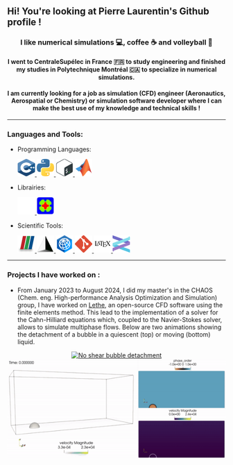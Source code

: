 ## Hi! You're looking at Pierre Laurentin's Github profile !

<h3 align="center"> I like numerical simulations 💻, coffee ☕ and volleyball 🏐  </h3>

<h4 align="center"> I went to CentraleSupélec in France 🇫🇷 to study engineering and finished my studies in Polytechnique Montréal 🇨🇦 to specialize in numerical simulations. </h4>

<h4 align="center"> I am currently looking for a job as simulation (CFD) engineer (Aeronautics, Aerospatial or Chemistry) or simulation software developer where I can make the best use of my knowledge and technical skills ! </h4>

---

<h3 align="left">Languages and Tools:</h3>

- Programming Languages:
    <p align="left">
        <a href="https://isocpp.org/" target="_blank" rel="noreferrer"> <img src="logos/c.svg" alt="C++" width="40" height="40"/> </a>
        <a href="https://www.python.org/" target="_blank" rel="noreferrer"> <img src="logos/python-5.svg" alt="Python" width="40" height="40"/> </a>
        <a href="https://www.gnu.org/software/bash/" target="_blank" rel="noreferrer"> <img src="logos/bash-2.svg" alt="Bash" width="40" height="40"/> </a>
        <a href="https://www.mathworks.com/products/matlab.html" target="_blank" rel="noreferrer"> <img src="logos/matlab.svg" alt="Matlab" width="40" height="40"/> </a>
    </p>

- Librairies:
    <p align="left">
       <a href="https://chaos-polymtl.github.io/lethe/" target="_blank" rel="noreferrer"> <img src="logos/round-logo-white-without-bkgd.png" alt="Lethe" width="40" height="40"/> </a>
       <a href="https://www.dealii.org/" target="_blank" rel="noreferrer"> <img src="logos/dealii-petit-no-bg.png" alt="deal.ii" width="40" height="40"/> </a>
        
    </p>

- Scientific Tools:
    <p align="left">
        <a href="https://www.paraview.org/" target="_blank" rel="noreferrer"> <img src="logos/paraview.png" alt="Paraview" width="40" height="40"/> </a>
        <a href="https://gmsh.info/" target="_blank" rel="noreferrer"> <img src="logos/gmsh-cropped.png" alt="Gmsh" width="40" height="40"/> </a>
        <a href="https://www.cfd-technologies.co.uk/fidelity-pointwise/" target="_blank" rel="noreferrer"> <img src="logos/fidelity_512x512.png" alt="Fidelity Pointwise" width="40" height="40"/> </a>
        <a href="https://git-scm.com/" target="_blank" rel="noreferrer"> <img src="logos/git-icon.svg" alt="Git" width="40" height="40"/> </a>
        <a href="https://www.latex-project.org/" target="_blank" rel="noreferrer"> <img src="logos/latex.svg" alt="LaTeX" width="40" height="40"/> </a>
        <a href="https://helix-editor.com/" target="_blank" rel="noreferrer"> <img src="logos/helix_no_text.svg" alt="Helix" width="40" height="40"/> </a>
    </p>

---
<h3> Projects I have worked on : </h3>

- From January 2023 to August 2024, I did my master's in the CHAOS (Chem. eng. High-performance Analysis Optimization and Simulation) group, I have worked on [Lethe](https://github.com/chaos-polymtl/lethe), an open-source CFD software using the finite elements method. This lead to the implementation of a solver for the Cahn-Hilliard equations which, coupled to the Navier-Stokes solver, allows to simulate multiphase flows. Below are two animations showing the detachment of a bubble in a quiescent (top) or moving (bottom) liquid.
<p align="center">
    <a href="https://github.com/chaos-polymtl/lethe" target="_blank" rel="noreferrer">
        <img src="animations/low_sigma_no_shear.gif" alt="No shear bubble detachment" width="400" height="229"/>
    </a>
    <a href="https://github.com/chaos-polymtl/lethe" target="_blank" rel="noreferrer">
        <img src="animations/low_sigma_shear.gif" alt="Shear bubble detachment" width="518" height="229"/>
    </a>
</p>





<!--
- 🔭 I’m currently working on ...
- 🌱 I’m currently learning ...
- 👯 I’m looking to collaborate on ...
- 🤔 I’m looking for help with ...
- 💬 Ask me about ...
- 📫 How to reach me: ...
- 😄 Pronouns: ...
- ⚡ Fun fact: ...
-->
